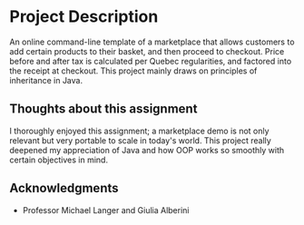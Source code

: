 # Project Description

An online command-line template of a marketplace that allows customers to add certain products to their basket, and then proceed to checkout. Price before and after tax is calculated per Quebec regularities, and factored into the receipt at checkout. This project mainly draws on principles of inheritance in Java. 

## Thoughts about this assignment

I thoroughly enjoyed this assignment; a marketplace demo is not only relevant but very portable to scale in today's world. This project really deepened my appreciation of Java and how OOP works so smoothly with certain objectives in mind. 


## Acknowledgments

* Professor Michael Langer and Giulia Alberini
